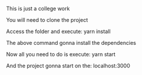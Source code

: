 This is just a college work


You will need to clone the project

Access the folder and execute: 
 yarn install 

The above command gonna install the dependencies

Now all you need to do is execute:
  yarn start 

And the project gonna start on the: localhost:3000
